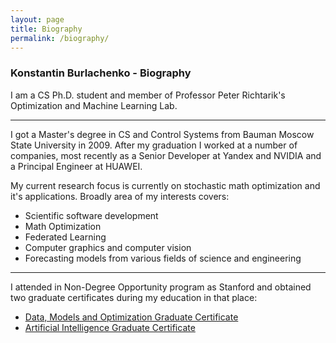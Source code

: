 ```yaml
---
layout: page
title: Biography
permalink: /biography/
---
```


### Konstantin Burlachenko - Biography

I am a CS Ph.D. student and member of Professor Peter Richtarik's Optimization and Machine Learning Lab.

---

I got a Master's degree in CS and Control Systems from Bauman Moscow State University in 2009.
After my graduation I worked at a number of companies, most recently as a Senior Developer at Yandex and NVIDIA and a Principal Engineer at HUAWEI.

My current research focus is currently on stochastic math optimization and it's applications. Broadly area of my interests covers:

* Scientific software development
* Math Optimization
* Federated Learning
* Computer graphics and computer vision
* Forecasting models from various fields of science and engineering

---

I attended in Non-Degree Opportunity program as Stanford and obtained two graduate certificates during my education in that place:

* [Data, Models and Optimization Graduate Certificate](https://online.stanford.edu/programs/data-models-and-optimization-graduate-certificate)
* [Artificial Intelligence Graduate Certificate](https://online.stanford.edu/programs/artificial-intelligence-graduate-certificate)
